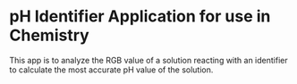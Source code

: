 # pH Identifier Application for use in Chemistry
This app is to analyze the RGB value of a solution reacting with an identifier to calculate the most accurate pH value of the solution.
